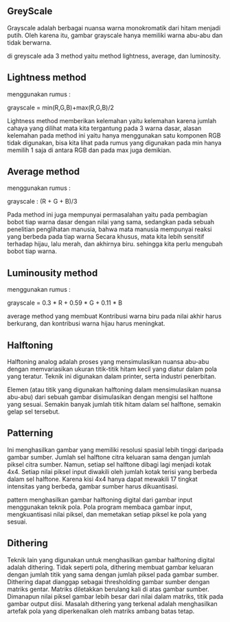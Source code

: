 ## GreyScale

Grayscale adalah berbagai nuansa warna monokromatik dari hitam menjadi putih. Oleh karena itu, gambar grayscale hanya memiliki warna abu-abu dan tidak berwarna.

di greyscale ada 3 method yaitu method lightness, average, dan luminosity.

## Lightness method
menggunakan rumus :

grayscale = min(R,G,B)+max(R,G,B)/2

Lightness method memberikan kelemahan yaitu kelemahan karena jumlah cahaya yang dilihat mata kita tergantung pada 3 warna dasar, alasan kelemahan pada method ini yaitu hanya menggunakan satu komponen RGB tidak digunakan, bisa kita lihat pada rumus yang digunakan pada min hanya memilih 1 saja di antara RGB dan pada max juga demikian.

## Average method
menggunakan rumus :

grayscale : (R + G + B)/3

Pada method ini juga mempunyai permasalahan yaitu pada pembagian bobot tiap warna dasar dengan nilai yang sama, sedangkan pada sebuah penelitian penglihatan manusia, bahwa mata manusia mempunyai reaksi yang berbeda pada tiap warna Secara khusus, mata kita lebih sensitif terhadap hijau, lalu merah, dan akhirnya biru. sehingga kita perlu mengubah bobot tiap warna.

## Luminousity method
menggunakan rumus :

grayscale = 0.3 * R + 0.59 * G + 0.11 * B

average method yang membuat Kontribusi warna biru pada nilai akhir harus berkurang, dan kontribusi warna hijau harus meningkat.

## Halftoning
Halftoning analog adalah proses yang mensimulasikan nuansa abu-abu dengan memvariasikan ukuran titik-titik hitam kecil yang diatur dalam pola yang teratur. Teknik ini digunakan dalam printer, serta industri penerbitan.

Elemen (atau titik yang digunakan halftoning dalam mensimulasikan nuansa abu-abu) dari sebuah gambar disimulasikan dengan mengisi sel halftone yang sesuai. Semakin banyak jumlah titik hitam dalam sel halftone, semakin gelap sel tersebut.

## Patterning
Ini menghasilkan gambar yang memiliki resolusi spasial lebih tinggi daripada gambar sumber. Jumlah sel halftone citra keluaran sama dengan jumlah piksel citra sumber. Namun, setiap sel halftone dibagi lagi menjadi kotak 4x4. Setiap nilai piksel input diwakili oleh jumlah kotak terisi yang berbeda dalam sel halftone. Karena kisi 4x4 hanya dapat mewakili 17 tingkat intensitas yang berbeda, gambar sumber harus dikuantisasi.

pattern menghasilkan gambar halftoning digital dari gambar input menggunakan teknik pola. Pola program membaca gambar input, mengkuantisasi nilai piksel, dan memetakan setiap piksel ke pola yang sesuai.

## Dithering
Teknik lain yang digunakan untuk menghasilkan gambar halftoning digital adalah dithering. Tidak seperti pola, dithering membuat gambar keluaran dengan jumlah titik yang sama dengan jumlah piksel pada gambar sumber. Dithering dapat dianggap sebagai thresholding gambar sumber dengan matriks gentar. Matriks diletakkan berulang kali di atas gambar sumber. Dimanapun nilai piksel gambar lebih besar dari nilai dalam matriks, titik pada gambar output diisi. Masalah dithering yang terkenal adalah menghasilkan artefak pola yang diperkenalkan oleh matriks ambang batas tetap.

